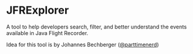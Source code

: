 # JFRExplorer
A tool to help developers search, filter, and better understand the events available in Java Flight Recorder.

Idea for this tool is by Johannes Bechberger (<a href="https://github.com/parttimenerd">@parttimenerd</a>)
